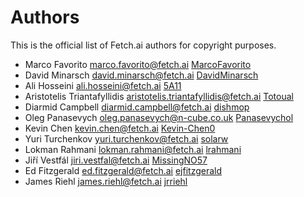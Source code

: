 # Authors

This is the official list of Fetch.ai authors for copyright purposes.

* Marco Favorito <marco.favorito@fetch.ai> [MarcoFavorito](https://github.com/MarcoFavorito)
* David Minarsch <david.minarsch@fetch.ai> [DavidMinarsch](https://github.com/DavidMinarsch)
* Ali Hosseini <ali.hosseini@fetch.ai> [5A11](https://github.com/5A11)
* Aristotelis Triantafyllidis <aristotelis.triantafyllidis@fetch.ai> [Totoual](https://github.com/Totoual)
* Diarmid Campbell <diarmid.campbell@fetch.ai> [dishmop](https://github.com/dishmop)
* Oleg Panasevych <oleg.panasevych@n-cube.co.uk> [Panasevychol](https://github.com/panasevychol)
* Kevin Chen <kevin.chen@fetch.ai> [Kevin-Chen0](https://github.com/Kevin-Chen0)
* Yuri Turchenkov <yuri.turchenkov@fetch.ai> [solarw](https://github.com/solarw)
* Lokman Rahmani <lokman.rahmani@fetch.ai> [lrahmani](https://github.com/lrahmani)
* Jiří Vestfál <jiri.vestfal@fetch.ai> [MissingNO57](https://github.com/MissingNO57)
* Ed Fitzgerald <ed.fitzgerald@fetch.ai> [ejfitzgerald](https://github.com/ejfitzgerald)
* James Riehl <james.riehl@fetch.ai> [jrriehl](https://github.com/jrriehl)
